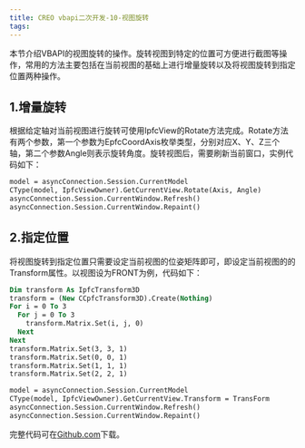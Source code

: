 ```yaml
---
title: CREO vbapi二次开发-10-视图旋转
tags:
---
```


本节介绍VBAPI的视图旋转的操作。旋转视图到特定的位置可方便进行截图等操作，常用的方法主要包括在当前视图的基础上进行增量旋转以及将视图旋转到指定位置两种操作。

## 1.增量旋转

根据给定轴对当前视图进行旋转可使用IpfcView的Rotate方法完成。Rotate方法有两个参数，第一个参数为EpfcCoordAxis枚举类型，分别对应X、Y、Z三个轴，第二个参数Angle则表示旋转角度。旋转视图后，需要刷新当前窗口，实例代码如下：

```vb
model = asyncConnection.Session.CurrentModel
CType(model, IpfcViewOwner).GetCurrentView.Rotate(Axis, Angle)
asyncConnection.Session.CurrentWindow.Refresh()
asyncConnection.Session.CurrentWindow.Repaint()
```

## 2.指定位置

将视图旋转到指定位置只需要设定当前视图的位姿矩阵即可，即设定当前视图的的Transform属性。以视图设为FRONT为例，代码如下：

```vb
Dim transform As IpfcTransform3D
transform = (New CCpfcTransform3D).Create(Nothing)
For i = 0 To 3
  For j = 0 To 3
    transform.Matrix.Set(i, j, 0)
  Next
Next
transform.Matrix.Set(3, 3, 1)
transform.Matrix.Set(0, 0, 1)
transform.Matrix.Set(1, 1, 1)
transform.Matrix.Set(2, 2, 1)

model = asyncConnection.Session.CurrentModel
CType(model, IpfcViewOwner).GetCurrentView.Transform = TransForm
asyncConnection.Session.CurrentWindow.Refresh()
asyncConnection.Session.CurrentWindow.Repaint()
```

完整代码可在<a href="https://github.com/slacker-HD/creo_vbapi" target="_blank">Github.com</a>下载。
